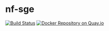 # nf-sge

[![Build Status](https://travis-ci.org/vaofford/nf-sge.svg?branch=master)](https://travis-ci.org/vaofford/nf-sge)
[![Docker Repository on Quay.io](https://quay.io/repository/vaofford/nf-sge/status "Docker Repository on Quay.io")](https://quay.io/repository/vaofford/nf-sge)

